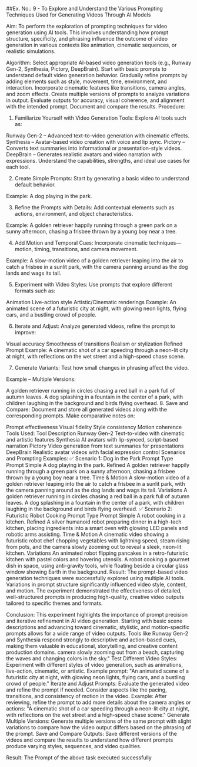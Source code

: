 ##Ex. No.: 9 - To Explore and Understand the Various Prompting Techniques Used for Generating Videos Through AI Models


Aim:
To perform the exploration of prompting techniques for video generation using AI tools. This involves understanding how prompt structure, specificity, and phrasing influence the outcome of video generation in various contexts like animation, cinematic sequences, or realistic simulations.

Algorithm:
Select appropriate AI-based video generation tools (e.g., Runway Gen-2, Synthesia, Pictory, DeepBrain).
Start with basic prompts to understand default video generation behavior.
Gradually refine prompts by adding elements such as style, movement, time, environment, and interaction.
Incorporate cinematic features like transitions, camera angles, and zoom effects.
Create multiple versions of prompts to analyze variations in output.
Evaluate outputs for accuracy, visual coherence, and alignment with the intended prompt.
Document and compare the results.
Procedure:
1. Familiarize Yourself with Video Generation Tools:
Explore AI tools such as:

Runway Gen-2 – Advanced text-to-video generation with cinematic effects.
Synthesia – Avatar-based video creation with voice and lip sync.
Pictory – Converts text summaries into informational or presentation-style videos.
DeepBrain – Generates realistic avatars and video narration with expressions.
Understand the capabilities, strengths, and ideal use cases for each tool.

2. Create Simple Prompts:
Start by generating a basic video to understand default behavior.

Example: A dog playing in the park.

3. Refine the Prompts with Details:
Add contextual elements such as actions, environment, and object characteristics.

Example: A golden retriever happily running through a green park on a sunny afternoon, chasing a frisbee thrown by a young boy near a tree.

4. Add Motion and Temporal Cues:
Incorporate cinematic techniques—motion, timing, transitions, and camera movement.

Example: A slow-motion video of a golden retriever leaping into the air to catch a frisbee in a sunlit park, with the camera panning around as the dog lands and wags its tail.

5. Experiment with Video Styles:
Use prompts that explore different formats such as:

Animation
Live-action style
Artistic/Cinematic renderings
Example: An animated scene of a futuristic city at night, with glowing neon lights, flying cars, and a bustling crowd of people.

6. Iterate and Adjust:
Analyze generated videos, refine the prompt to improve:

Visual accuracy
Smoothness of transitions
Realism or stylization
Refined Prompt Example: A cinematic shot of a car speeding through a neon-lit city at night, with reflections on the wet street and a high-speed chase scene.

7. Generate Variants:
Test how small changes in phrasing affect the video.

Example – Multiple Versions:

A golden retriever running in circles chasing a red ball in a park full of autumn leaves.
A dog splashing in a fountain in the center of a park, with children laughing in the background and birds flying overhead.
8. Save and Compare:
Document and store all generated videos along with the corresponding prompts. Make comparative notes on:

Prompt effectiveness
Visual fidelity
Style consistency
Motion coherence
Tools Used:
Tool	Description
Runway Gen-2	Text-to-video with cinematic and artistic features
Synthesia	AI avatars with lip-synced, script-based narration
Pictory	Video generation from text summaries for presentations
DeepBrain	Realistic avatar videos with facial expression control
Scenarios and Prompting Examples:
✅ Scenario 1: Dog in the Park
Prompt Type	Prompt
Simple	A dog playing in the park.
Refined	A golden retriever happily running through a green park on a sunny afternoon, chasing a frisbee thrown by a young boy near a tree.
Time & Motion	A slow-motion video of a golden retriever leaping into the air to catch a frisbee in a sunlit park, with the camera panning around as the dog lands and wags its tail.
Variations	A golden retriever running in circles chasing a red ball in a park full of autumn leaves.
A dog splashing in a fountain in the center of a park, with children laughing in the background and birds flying overhead.
✅ Scenario 2: Futuristic Robot Cooking
Prompt Type	Prompt
Simple	A robot cooking in a kitchen.
Refined	A silver humanoid robot preparing dinner in a high-tech kitchen, placing ingredients into a smart oven with glowing LED panels and robotic arms assisting.
Time & Motion	A cinematic video showing a futuristic robot chef chopping vegetables with lightning speed, steam rising from pots, and the camera slowly zooming out to reveal a sleek, neon-lit kitchen.
Variations	An animated robot flipping pancakes in a retro-futuristic kitchen with pastel colors and hovering utensils.
A robot cooking a gourmet dish in space, using anti-gravity tools, while floating beside a circular glass window showing Earth in the background.
Result:
The prompt-based video generation techniques were successfully explored using multiple AI tools. Variations in prompt structure significantly influenced video style, content, and motion. The experiment demonstrated the effectiveness of detailed, well-structured prompts in producing high-quality, creative video outputs tailored to specific themes and formats.

Conclusion:
This experiment highlights the importance of prompt precision and iterative refinement in AI video generation. Starting with basic scene descriptions and advancing toward cinematic, stylistic, and motion-specific prompts allows for a wide range of video outputs. Tools like Runway Gen-2 and Synthesia respond strongly to descriptive and action-based cues, making them valuable in educational, storytelling, and creative content production domains. camera slowly zooming out from a beach, capturing the waves and changing colors in the sky."
Test Different Video Styles:
Experiment with different styles of video generation, such as animations, live-action, cinematic, or artistic.
Example prompt: "An animated scene of a futuristic city at night, with glowing neon lights, flying cars, and a bustling crowd of people."
Iterate and Adjust Prompts:
Evaluate the generated video and refine the prompt if needed. Consider aspects like the pacing, transitions, and consistency of motion in the video.
Example: After reviewing, refine the prompt to add more details about the camera angles or actions: "A cinematic shot of a car speeding through a neon-lit city at night, with reflections on the wet street and a high-speed chase scene."
Generate Multiple Versions:
Generate multiple versions of the same prompt with slight variations to compare how the video output differs based on the phrasing of the prompt.
Save and Compare Outputs:
Save different versions of the videos and compare the results to understand how different prompts produce varying styles, sequences, and video qualities.


Result: The Prompt of the above task executed successfully
